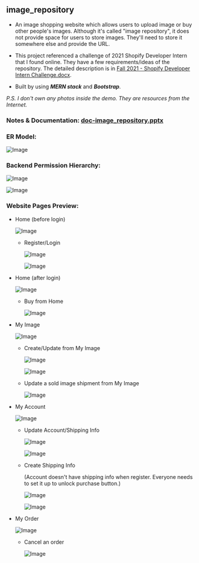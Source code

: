 ## image_repository

- An image shopping website which allows users to upload image or buy other people's images. Although it's called "image repository", it does not provide space for users to store images. They'll need to store it somewhere else and provide the URL.

- This project referenced a challenge of 2021 Shopify Developer Intern that I found online. They have a few requirements/ideas of the repository. The detailed description is in [Fall 2021 - Shopify Developer Intern Challenge.docx](https://github.com/elleech/web_practice/blob/master/image_repository/Fall%202021%20-%20Shopify%20Developer%20Intern%20Challenge.docx).

- Built by using **_MERN stack_** and **_Bootstrap_**.

_P.S. I don't own any photos inside the demo. They are resources from the Internet._

<!-- # View Here ->  -->

### Notes & Documentation: [doc-image_repository.pptx](https://github.com/elleech/web_practice/blob/master/image_repository/doc-image_repository.pptx)

### ER Model:

![Image](_images/shopify-image_repository-00_ermodel.png)

### Backend Permission Hierarchy:

![Image](_images/shopify-image_repository-00a_backendpermission.png)

![Image](_images/shopify-image_repository-00b_backendpermission.png)

### Website Pages Preview:

- Home (before login)

  ![Image](_images/shopify-image_repository-01_home.png)

  - Register/Login

    ![Image](_images/shopify-image_repository-01a_register.png)

    ![Image](_images/shopify-image_repository-01b_login.png)

- Home (after login)

  ![Image](_images/shopify-image_repository-02_home.png)

  - Buy from Home

    ![Image](_images/shopify-image_repository-02a_create_buy.png)

- My Image

  ![Image](_images/shopify-image_repository-03_myimage.png)

  - Create/Update from My Image

    ![Image](_images/shopify-image_repository-03a_create_image.png)

    ![Image](_images/shopify-image_repository-03b_update_image.png)

  - Update a sold image shipment from My Image

    ![Image](_images/shopify-image_repository-03c_update_buy.png)

- My Account

  ![Image](_images/shopify-image_repository-04_myaccount.png)

  - Update Account/Shipping Info

    ![Image](_images/shopify-image_repository-04a_update_account.png)

    ![Image](_images/shopify-image_repository-04b_update_user.png)

  - Create Shipping Info

    (Account doesn't have shipping info when register. Everyone needs to set it up to unlock purchase button.)

    ![Image](_images/shopify-image_repository-04c_create_user.png)

    ![Image](_images/shopify-image_repository-04d_warning.png)

- My Order

  ![Image](_images/shopify-image_repository-05_myorder.png)

  - Cancel an order

    ![Image](_images/shopify-image_repository-05a_update_buy.png)
